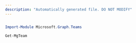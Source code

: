 ```yaml
---
description: "Automatically generated file. DO NOT MODIFY"
---
```


```powershell

Import-Module Microsoft.Graph.Teams

Get-MgTeam

```